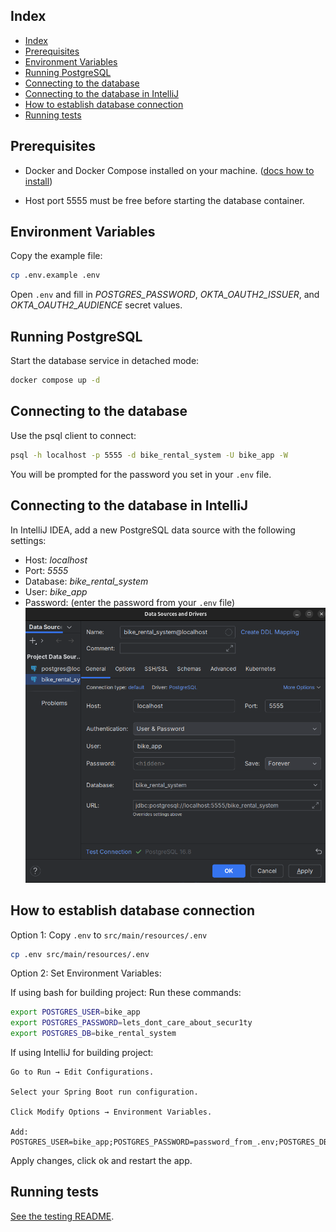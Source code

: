 ## Index
- [Index](#index)
- [Prerequisites](#prerequisites)
- [Environment Variables](#environment-variables)
- [Running PostgreSQL](#running-postgresql)
- [Connecting to the database](#connecting-to-the-database)
- [Connecting to the database in IntelliJ](#connecting-to-the-database-in-intellij)
- [How to establish database connection](#how-to-establish-database-connection)
- [Running tests](#running-tests)

## Prerequisites

- Docker and Docker Compose installed on your machine. ([docs how to install](https://docs.docker.com/engine/install/))

- Host port 5555 must be free before starting the database container.

## Environment Variables

Copy the example file:
```bash
cp .env.example .env

```

Open `.env` and fill in _POSTGRES_PASSWORD_, _OKTA_OAUTH2_ISSUER_, and _OKTA_OAUTH2_AUDIENCE_ secret values.

## Running PostgreSQL

Start the database service in detached mode:

```bash
docker compose up -d
```

## Connecting to the database

Use the psql client to connect:

```bash
psql -h localhost -p 5555 -d bike_rental_system -U bike_app -W
```

You will be prompted for the password you set in your `.env` file.

## Connecting to the database in IntelliJ
In IntelliJ IDEA, add a new PostgreSQL data source with the following settings:
- Host: _localhost_
- Port: _5555_
- Database: _bike_rental_system_
- User: _bike_app_
- Password: (enter the password from your `.env` file)
![README.resources/connecting_intellij.png](README.resources/connecting_intellij.png)

## How to establish database connection

Option 1: Copy `.env` to `src/main/resources/.env`
```bash
cp .env src/main/resources/.env
```

Option 2: Set Environment Variables:

If using bash for building project:
Run these commands:
```bash
export POSTGRES_USER=bike_app
export POSTGRES_PASSWORD=lets_dont_care_about_secur1ty
export POSTGRES_DB=bike_rental_system
```
If using IntelliJ for building project:

    Go to Run → Edit Configurations.

    Select your Spring Boot run configuration.

    Click Modify Options → Environment Variables.

    Add: POSTGRES_USER=bike_app;POSTGRES_PASSWORD=password_from_.env;POSTGRES_DB=bike_rental_system;OKTA_OAUTH2_ISSUER=issuer_from_.env;OKTA_OAUTH2_AUDIENCE=audience_from_.env;

Apply changes, click ok and restart the app.

## Running tests

[See the testing README](src/test).
